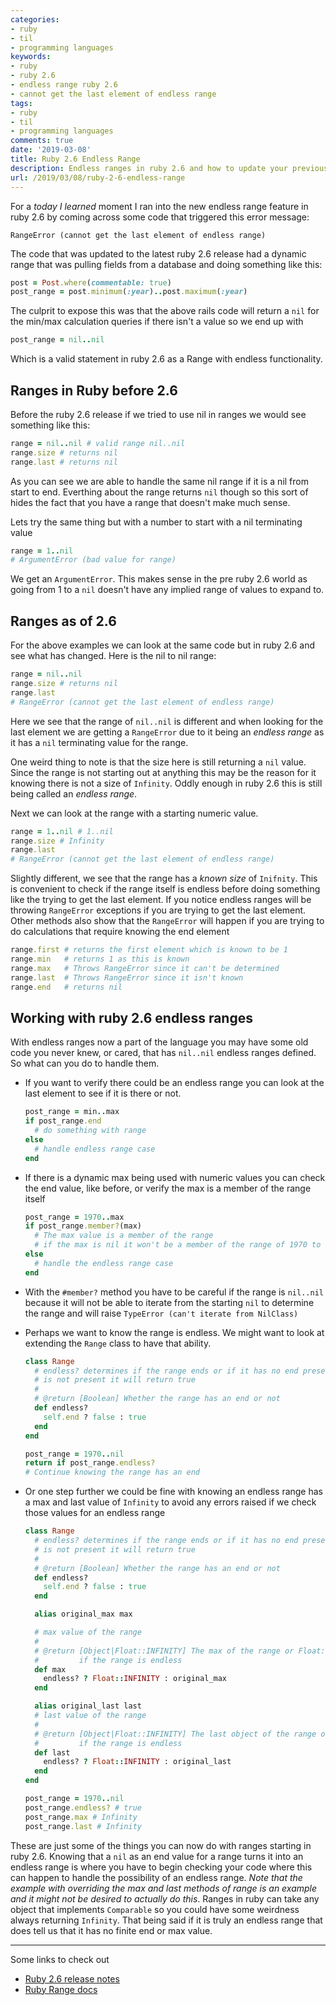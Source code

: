 ```yaml
---
categories:
- ruby
- til
- programming languages
keywords:
- ruby
- ruby 2.6
- endless range ruby 2.6
- cannot get the last element of endless range
tags:
- ruby
- til
- programming languages
comments: true
date: '2019-03-08'
title: Ruby 2.6 Endless Range
description: Endless ranges in ruby 2.6 and how to update your previous ruby code to use them.
url: /2019/03/08/ruby-2-6-endless-range
---
```

For a _today I learned_ moment I ran into the new endless range feature in ruby
2.6 by coming across some code that triggered this error message:

```
RangeError (cannot get the last element of endless range)
```

The code that was updated to the latest ruby 2.6 release had a dynamic range
that was pulling fields from a database and doing something like this:

```ruby
post = Post.where(commentable: true)
post_range = post.minimum(:year)..post.maximum(:year)
```

The culprit to expose this was that the above rails code will return a `nil` for
the min/max calculation queries if there isn't a value so we end up with

```ruby
post_range = nil..nil
```

Which is a valid statement in ruby 2.6 as a Range with endless functionality.

## Ranges in Ruby before 2.6

Before the ruby 2.6 release if we tried to use nil in ranges we would see something
like this:

```ruby
range = nil..nil # valid range nil..nil
range.size # returns nil
range.last # returns nil
```

As you can see we are able to handle the same nil range if it is a nil from start
to end. Everthing about the range returns `nil` though so this sort of hides the
fact that you have a range that doesn't make much sense.

Lets try the same thing but with a number to start with a nil terminating value

```ruby
range = 1..nil
# ArgumentError (bad value for range)
```

We get an `ArgumentError`. This makes sense in the pre ruby 2.6 world as going from
1 to a `nil` doesn't have any implied range of values to expand to.

## Ranges as of 2.6

For the above examples we can look at the same code but in ruby 2.6 and see what
has changed. Here is the nil to nil range:

```ruby
range = nil..nil
range.size # returns nil
range.last
# RangeError (cannot get the last element of endless range)
```

Here we see that the range of `nil..nil` is different and when looking for the
last element we are getting a `RangeError` due to it being an _endless range_
as it has a `nil` terminating value for the range.

One weird thing to note is that the size here is still returning a `nil` value.
Since the range is not starting out at anything this may be the reason for it
knowing there is not a size of `Infinity`. Oddly enough in ruby 2.6 this is still
being called an _endless range_.

Next we can look at the range with a starting numeric value.

```ruby
range = 1..nil # 1..nil
range.size # Infinity
range.last
# RangeError (cannot get the last element of endless range)
```

Slightly different, we see that the range has a _known size_ of `Inifnity`. This
is convenient to check if the range itself is endless before doing something like
the trying to get the last element. If you notice endless ranges will be throwing
`RangeError` exceptions if you are trying to get the last element. Other methods
also show that the `RangeError` will happen if you are trying to do calculations
that require knowing the end element

```ruby
range.first # returns the first element which is known to be 1
range.min   # returns 1 as this is known
range.max   # Throws RangeError since it can't be determined
range.last  # Throws RangeError since it isn't known
range.end   # returns nil
```

## Working with ruby 2.6 endless ranges

With endless ranges now a part of the language you may have some old code you
never knew, or cared, that has `nil..nil` endless ranges defined. So what can
you do to handle them.

* If you want to verify there could be an endless range you can look at the last
  element to see if it is there or not.

  ```ruby
  post_range = min..max
  if post_range.end
    # do something with range
  else
    # handle endless range case
  end
  ```

* If there is a dynamic max being used with numeric values you can check the end
  value, like before, or verify the max is a member of the range itself

  ```ruby
  post_range = 1970..max
  if post_range.member?(max)
    # The max value is a member of the range
    # if the max is nil it won't be a member of the range of 1970 to Infinity
  else
    # handle the endless range case
  end
  ```

* With the `#member?` method you have to be careful if the range is `nil..nil`
  because it will not be able to iterate from the starting `nil` to determine
  the range and will raise `TypeError (can't iterate from NilClass)`

* Perhaps we want to know the range is endless. We might want to look at extending
  the `Range` class to have that ability.

  ```ruby
  class Range
    # endless? determines if the range ends or if it has no end present. If one
    # is not present it will return true
    #
    # @return [Boolean] Whether the range has an end or not
    def endless?
      self.end ? false : true
    end
  end

  post_range = 1970..nil
  return if post_range.endless?
  # Continue knowing the range has an end
  ```

* Or one step further we could be fine with knowing an endless range has a max
  and last value of `Infinity` to avoid any errors raised if we check those values
  for an endless range

  ```ruby
  class Range
    # endless? determines if the range ends or if it has no end present. If one
    # is not present it will return true
    #
    # @return [Boolean] Whether the range has an end or not
    def endless?
      self.end ? false : true
    end

    alias original_max max

    # max value of the range
    #
    # @return [Object|Float::INFINITY] The max of the range or Float::INFINITY
    #         if the range is endless
    def max
      endless? ? Float::INFINITY : original_max
    end

    alias original_last last
    # last value of the range
    #
    # @return [Object|Float::INFINITY] The last object of the range or Float::INFINITY
    #         if the range is endless
    def last
      endless? ? Float::INFINITY : original_last
    end
  end

  post_range = 1970..nil
  post_range.endless? # true
  post_range.max # Infinity
  post_range.last # Infinity
  ```

These are just some of the things you can now do with ranges starting in ruby 2.6.
Knowing that a `nil` as an end value for a range turns it into an endless range is
where you have to begin checking your code where this can happen to handle the possibility
of an endless range. _Note that the example with overriding the max and last methods
of range is an example and it might not be desired to actually do this_. Ranges
in ruby can take any object that implements `Comparable` so you could have some
weirdness always returning `Infinity`. That being said if it is truly an endless range
that does tell us that it has no finite end or max value.

---

Some links to check out

- [Ruby 2.6 release notes][2-6-release]
- [Ruby Range docs][range]

[2-6-release]: https://ruby-doc.org/core-2.6.1/Range.html
[range]: https://ruby-doc.org/core-2.6.1/Range.html
